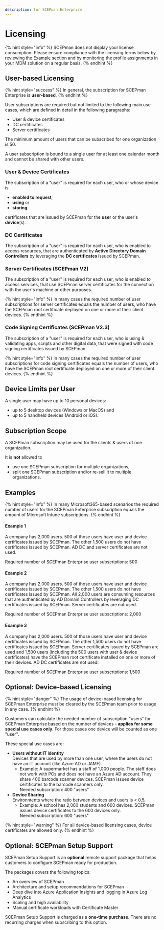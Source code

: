 ```yaml
---
description: for SCEPman Enterprise
---
```


# Licensing

{% hint style="info" %}
SCEPman does not display your license consumption. Please ensure compliance with the licensing terms below by reviewing the [Example](./#examples) section and by monitoring the profile assignments in your MDM solution on a regular basis.
{% endhint %}

## User-based Licensing

{% hint style="success" %}
In general, the subscription for SCEPman Enterprise is **user-based**.
{% endhint %}

User subscriptions are required but not limited to the following main use-cases, which are defined in detail in the following paragraphs:

* User & device certificates
* DC certificates
* Server certificates

The minimum amount of users that can be subscribed for one organization is 50.

A user subscription is bound to a single user for at least one calendar month and cannot be shared with other users.

### User & Device Certificates

The subscription of a "user" is required for each user, who or whose device is

* **enabled to request**,
* **using** or
* **storing**

certificates that are issued by SCEPman for the **user** or the user's **device**(s).

### DC Certificates

The subscription of a "user" is required for each user, who is enabled to access resources, that are authenticated by **Active Directory Domain Controllers** by leveraging the **DC certificates** issued by SCEPman.

### Server Certificates (SCEPman V2)

The subscription of a "user" is required for each user, who is enabled to access services, that use SCEPman server certificates for the connection with the user's machine or other purposes.

{% hint style="info" %}
In many cases the required number of user subscriptions for server certificates equals the number of users, who have the SCEPman root certificate deployed on one or more of their client devices.
{% endhint %}

### Code Signing Certificates (SCEPman V2.3)

The subscription of a "user" is required for each user, who is using & validating apps, scripts and other digital data, that were signed with code signing certificates issued by SCEPman.

{% hint style="info" %}
In many cases the required number of user subscriptions for code signing certificates equals the number of users, who have the SCEPman root certificate deployed on one or more of their client devices.
{% endhint %}

## Device Limits per User

A single user may have up to 10 personal devices:

* up to 5 desktop devices (Windows or MacOS) and
* up to 5 handheld devices (Android or iOS).

## Subscription Scope

A SCEPman subscription may be used for the clients & users of one organization.

It is **not** allowed to

* use one SCEPman subscription for multiple organizations,
* split one SCEPman subscription and/or re-sell it to multiple organizations.

## Examples

{% hint style="info" %}
In many Microsoft365-based scenarios the required number of users for the SCEPman Enterprise subscription equals the amount of Microsoft Intune subscriptions.
{% endhint %}

#### Example 1

A company has 2,000 users. 500 of those users have user and device certificates issued by SCEPman. The other 1,500 users do not have certificates issued by SCEPman. AD DC and server certificates are not used.

Required number of SCEPman Enterprise user subscriptions: 500

#### Example 2

A company has 2,000 users. 500 of those users have user and device certificates issued by SCEPman. The other 1,500 users do not have certificates issued by SCEPman. All 2,000 users are consuming resources that are authenticated by AD Domain Controllers by leveraging DC certificates issued by SCEPman. Server certificates are not used.

Required number of SCEPman Enterprise user subscriptions: 2,000

#### Example 3

A company has 2,000 users. 500 of those users have user and device certificates issued by SCEPman. The other 1,500 users do not have certificates issued by SCEPman. Server certificates issued by SCEPman are used and 1,500 users (including the 500 users with user & device certificates) have the SCEPman root certificate installed on one or more of their devices. AD DC certificates are not used.

Required number of SCEPman Enterprise user subscriptions: 1,500

## Optional: Device-based Licensing

{% hint style="danger" %}
The usage of device-based licensing for SCEPman Enterprise must be cleared by the SCEPman team prior to usage in any case.
{% endhint %}

Customers can calculate the needed number of subscription "users" for SCEPman Enterprise based on the number of devices - **applies for some special use cases only**. For those cases one device will be counted as one "user".

These special use cases are:

* **Users without IT identity**\
  Devices that are used by more than one user, where the users do not have an IT account (like Azure AD or JAMF).
  * Example: A supermarket has a staff of 1,000 people. The staff does not work with PCs and does not have an Azure AD account. They share 400 barcode scanner devices. SCEPman issues device certificates to the barcode scanners only.\
    Needed subscription: 400 "users"
* **Device Sharing**\
  Environments where the ratio between devices and users is < 0,5.
  * Example: A school has 2,000 students and 600 devices. SCEPman issues device certificates to the 600 devices only.\
    Needed subscription: 600 "users"

{% hint style="warning" %}
For all device-based licensing cases, device certificates are allowed only.
{% endhint %}

## Optional: SCEPman Setup Support

SCEPman Setup Support is an **optional** remote support package that helps customers to configure SCEPman ready for production.

The packages covers the following topics:

* An overview of SCEPman
* Architecture and setup recommendations for SCEPman
* Deep dive into Azure Application Insights and logging in Azure Log Analytics
* Scaling and high availability
* Manual certificate workloads with Certificate Master

SCEPman Setup Support is charged as a **one-time purchase**. There are no recurring charges when subscribing to this option.
